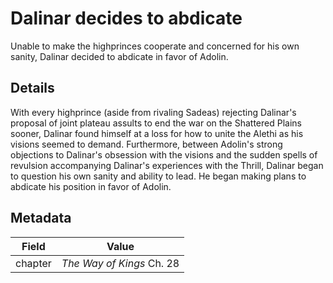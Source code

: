 # Dalinar decides to abdicate
Unable to make the highprinces cooperate and concerned for his own sanity, Dalinar decided to abdicate in favor of Adolin.

## Details
With every highprince (aside from rivaling Sadeas) rejecting Dalinar's proposal of joint plateau assults to end the war on the Shattered Plains sooner, Dalinar found himself at a loss for how to unite the Alethi as his visions seemed to demand. Furthermore, between Adolin's strong objections to Dalinar's obsession with the visions and the sudden spells of revulsion accompanying Dalinar's experiences with the Thrill, Dalinar began to question his own sanity and ability to lead. He began making plans to abdicate his position in favor of Adolin.

## Metadata
| Field | Value |
| ----- | ----- |
| chapter | *The Way of Kings* Ch. 28 |
